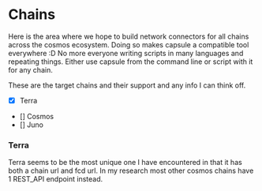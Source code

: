 # Chains

Here is the area where we hope to build network connectors for all chains across the cosmos ecosystem. Doing so makes capsule a compatible tool everywhere :D No more everyone writing scripts in many languages and repeating things. Either use capsule from the command line or script with it for any chain. 

These are the target chains and their support and any info I can think off.

+ [X] Terra 
+ [] Cosmos
+ [] Juno 

### Terra

Terra seems to be the most unique one I have encountered in that it has both a chain url and fcd url. 
In my research most other cosmos chains have 1 REST_API endpoint instead.